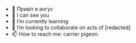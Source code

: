 - 👋 Привіт я ангус 
- 👀 I can see you
- 🌱 I’m currently learning 
- 💞️ I’m looking to collaborate on acts of [redacted]
- 📫 How to reach me: carrier pigeon.

<!---
angus2411/angus2411 is a ✨ special ✨ repository because its `README.md` (this file) appears on your GitHub profile.
You can click the Preview link to take a look at your changes.
--->
